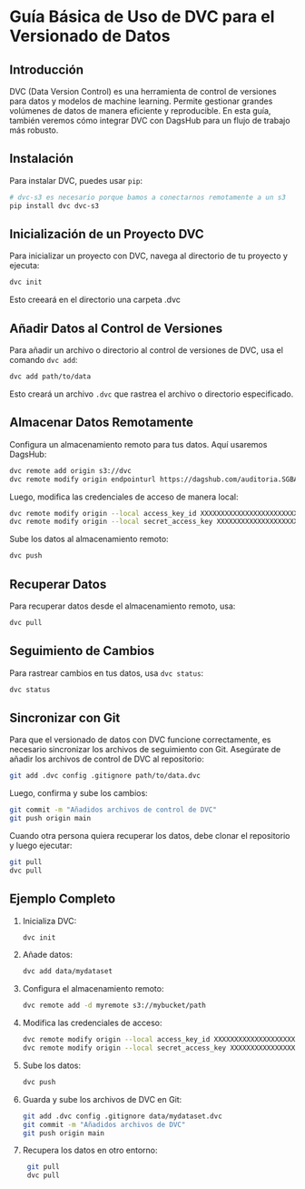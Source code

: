 # Guía Básica de Uso de DVC para el Versionado de Datos

## Introducción
DVC (Data Version Control) es una herramienta de control de versiones para datos y modelos de machine learning. Permite gestionar grandes volúmenes de datos de manera eficiente y reproducible. En esta guía, también veremos cómo integrar DVC con DagsHub para un flujo de trabajo más robusto.

## Instalación
Para instalar DVC, puedes usar `pip`:
```bash
# dvc-s3 es necesario porque bamos a conectarnos remotamente a un s3
pip install dvc dvc-s3
```

## Inicialización de un Proyecto DVC
Para inicializar un proyecto con DVC, navega al directorio de tu proyecto y ejecuta:
```bash
dvc init
```
Esto creeará en el directorio una carpeta .dvc

## Añadir Datos al Control de Versiones
Para añadir un archivo o directorio al control de versiones de DVC, usa el comando `dvc add`:
```bash
dvc add path/to/data
```
Esto creará un archivo `.dvc` que rastrea el archivo o directorio especificado.

## Almacenar Datos Remotamente
Configura un almacenamiento remoto para tus datos. Aquí usaremos DagsHub:
```bash
dvc remote add origin s3://dvc
dvc remote modify origin endpointurl https://dagshub.com/auditoria.SGBA1/Proyectos-SGBA1.s3
```
Luego, modifica las credenciales de acceso de manera local:
```bash
dvc remote modify origin --local access_key_id XXXXXXXXXXXXXXXXXXXXXXXXXXXXXXXXXX
dvc remote modify origin --local secret_access_key XXXXXXXXXXXXXXXXXXXXXXXXXXXXXXXXXX
```
Sube los datos al almacenamiento remoto:
```bash
dvc push
```

## Recuperar Datos
Para recuperar datos desde el almacenamiento remoto, usa:
```bash
dvc pull
```

## Seguimiento de Cambios
Para rastrear cambios en tus datos, usa `dvc status`:
```bash
dvc status
```

## Sincronizar con Git
Para que el versionado de datos con DVC funcione correctamente, es necesario sincronizar los archivos de seguimiento con Git. Asegúrate de añadir los archivos de control de DVC al repositorio:
```bash
git add .dvc config .gitignore path/to/data.dvc
```
Luego, confirma y sube los cambios:
```bash
git commit -m "Añadidos archivos de control de DVC"
git push origin main
```
Cuando otra persona quiera recuperar los datos, debe clonar el repositorio y luego ejecutar:
```bash
git pull
dvc pull
```

## Ejemplo Completo
1. Inicializa DVC:
    ```bash
    dvc init
    ```
2. Añade datos:
    ```bash
    dvc add data/mydataset
    ```
3. Configura el almacenamiento remoto:
    ```bash
    dvc remote add -d myremote s3://mybucket/path
    ```
4. Modifica las credenciales de acceso:
    ```bash
    dvc remote modify origin --local access_key_id XXXXXXXXXXXXXXXXXXXXXXXXXXXXXXXXXX
    dvc remote modify origin --local secret_access_key XXXXXXXXXXXXXXXXXXXXXXXXXXXXXXXXXX
    ```
5. Sube los datos:
    ```bash
    dvc push
    ```
6. Guarda y sube los archivos de DVC en Git:
    ```bash
    git add .dvc config .gitignore data/mydataset.dvc
    git commit -m "Añadidos archivos de DVC"
    git push origin main
    ```
7. Recupera los datos en otro entorno:
   ```bash
    git pull
    dvc pull
    ```
   

